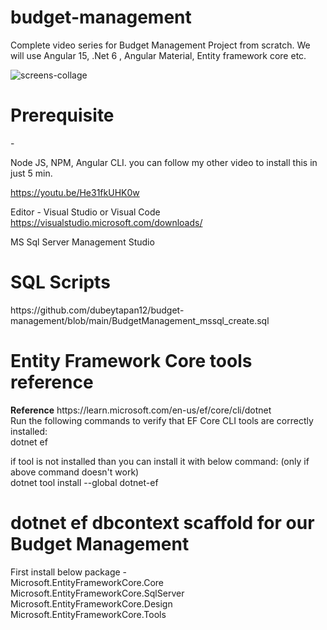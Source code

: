 # budget-management
Complete video series for Budget Management Project from scratch.  We will use Angular 15, .Net 6 , Angular Material, Entity framework core etc.

![screens-collage](https://user-images.githubusercontent.com/13220497/209772198-3a93c5d6-d3da-44ec-85ea-7794bea694d7.png)


<h1>Prerequisite</h1> -

Node JS, NPM, Angular CLI. you can follow my other video to install this in just 5 min. 

https://youtu.be/He31fkUHK0w

Editor -
Visual Studio or Visual Code 
https://visualstudio.microsoft.com/downloads/

MS Sql Server Management Studio 

<h1>SQL Scripts </h1>
https://github.com/dubeytapan12/budget-management/blob/main/BudgetManagement_mssql_create.sql
<h1>Entity Framework Core tools reference</h1>
<b>Reference</b>
https://learn.microsoft.com/en-us/ef/core/cli/dotnet<br/>
Run the following commands to verify that EF Core CLI tools are correctly installed:<br/>
dotnet ef

if tool is not installed than you can install it with below command: (only if above command doesn't work) <br/>
dotnet tool install --global dotnet-ef

<h1>dotnet ef dbcontext scaffold for our Budget Management </h1>
First install below package -</br>
Microsoft.EntityFrameworkCore.Core </br>
Microsoft.EntityFrameworkCore.SqlServer</br>
Microsoft.EntityFrameworkCore.Design</br>
Microsoft.EntityFrameworkCore.Tools</br>
